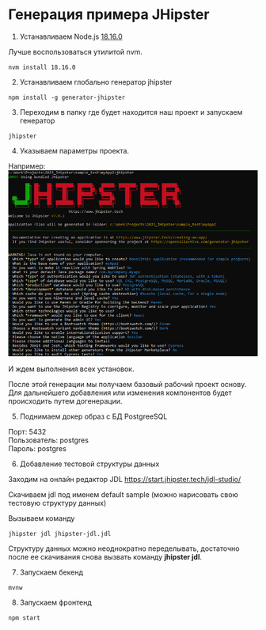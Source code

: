# Генерация примера JHipster

1. Устанавливаем Node.js [18.16.0](https://nodejs.org/dist/v18.16.0/node-v18.16.0-x64.msi)

Лучше воспользоваться утилитой nvm.

```
nvm install 18.16.0
```

2. Устанавливаем глобально генератор jhipster

```
npm install -g generator-jhipster
```

3. Переходим в папку где будет находится наш проект и запускаем генератор

```
jhipster
```

4. Указываем параметры проекта.

Например:
![Пример настроек](images/jhipster.png)

И ждем выполнения всех установок.

После этой генерации мы получаем базовый рабочий проект основу. Для дальнейшего добавления или изменения компонентов будет происходить путем догенерации.

5. Поднимаем докер образ с БД PostgreeSQL

Порт: 5432
<br/>Пользователь: postgres
<br/>Пароль: postgres

6. Добавление тестовой структуры данных

Заходим на онлайн редактор JDL https://start.jhipster.tech/jdl-studio/

Скачиваем jdl под именем default sample (можно нарисовать свою тестовую структуру данных)

Вызываем команду 
```
jhipster jdl jhipster-jdl.jdl
```

Структуру данных можно неоднократно переделывать, достаточно после ее скачивания снова вызвать команду **jhipster jdl**.

7. Запускаем бекенд

```
mvnw
```

8. Запускаем фронтенд

```
npm start
```